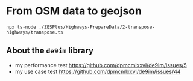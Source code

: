# From OSM data to geojson

```
npx ts-node ./ZESPlus/Highways-PrepareData/2-transpose-highways/transpose.ts
```

## About the `de9im` library

- my performance test https://github.com/dpmcmlxxvi/de9im/issues/5
- my use case test https://github.com/dpmcmlxxvi/de9im/issues/44
